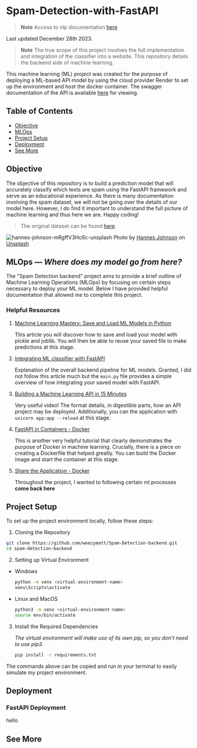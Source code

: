 # Spam-Detection-with-FastAPI

> **Note** Access to nlp documentation [here](https://github.com/weezymatt/text-scrapbook)

Last updated December 28th 2023.

> **Note** The true scope of this project involves the full implementation and integration of the classifier into a website. This repository details the backend side of machine learning.

This machine learning (ML) project was created for the purpose of deploying a ML-based API model by using the cloud provider Render to set up the environment and host the docker container. The swagger documentation of the API is available [here](https://spam-detection-e9se.onrender.com/docs) for viewing. 

## Table of Contents
- [Objective](#objective)
- [MLOps](#MLOps)
- [Project Setup](#project-setup)
- [Deployment](#deployment)
- [See More](#see-more)

## Objective
The objective of this repository is to build a prediction model that will accurately classify which texts are spam using the FastAPI framework and serve as an educational experience. As there is many documentation involving the spam dataset, we will not be going over the details of our model here. However, I do find it important to understand the full picture of machine learning and thus here we are. Happy coding! 
> The original dataset can be found [here](https://archive.ics.uci.edu/dataset/228/sms+spam+collection).

![hannes-johnson-mRgffV3Hc6c-unsplash](https://github.com/weezymatt/Spam-Detection-backend/assets/85853890/acd2af65-3153-42a3-b857-5ae63e7f7a16)
Photo by <a href="https://unsplash.com/@hannes?utm_content=creditCopyText&utm_medium=referral&utm_source=unsplash">Hannes Johnson</a> on <a href="https://unsplash.com/photos/blue-and-brown-cardboard-boxes-mRgffV3Hc6c?utm_content=creditCopyText&utm_medium=referral&utm_source=unsplash">Unsplash</a>

## MLOps — *Where does my model go from here?*
The "Spam Detection backend" project aims to provide a brief outline of Machine Learning Operations (MLOps) by focusing on certain steps necessary to deploy your ML model. Below I have provided helpful documentation that allowed me to complete this project.

### Helpful Resources 
1. [Machine Learning Mastery: Save and Load ML Models in Python](https://machinelearningmastery.com/save-load-machine-learning-models-python-scikit-learn/)
    
   This article you will discover how to save and load your model with pickle and joblib. You will then be able to reuse your saved file to make predictions at this stage.

2. [Integrating ML classifier with FastAPI](https://www.fastapitutorial.com/blog/ml-model-prediction-with-fastapi/)

   Explanation of the overall backend pipeline for ML models. Granted, I did not follow this article much but the ```main.py``` file provides a simple overview of how integrating your saved model with FastAPI.

3. [Building a Machine Learning API in 15 Minutes](https://www.youtube.com/watch?v=C82lT9cWQiA&t=300s)

   Very useful video! The format details, in digestible parts, how an API project may be deployed. Additionally, you can the application with ```uvicorn app:app --reload``` at this stage.

4. [FastAPI in Containers - Docker](https://fastapi.tiangolo.com/deployment/docker/)

   This is another very helpful tutorial that clearly demonstrates the purpose of Docker in machine learning. Crucially, there is a piece on creating a Dockerfile that helped greatly. You can build the Docker image and start the container at this stage.

5. [Share the Application - Docker](https://docs.docker.com/get-started/04_sharing_app/)

   Throughout the project, I wanted to following certain ml processes **come back here**



## Project Setup
To set up the project environment locally, follow these steps:

1. Cloning the Repository
```bash
git clone https://github.com/weezymatt/Spam-Detection-backend.git
cd spam-detection-backend
```
2. Setting up Virtual Environment
- Windows
  ```bash
  python -m venv <virtual-environment-name>
  venv\Scripts\activate
  ```
- Linux and MacOS
  ```bash
  python3 -m venv <virtual-environment-name>
  source env/bin/activate
  ```
3. Install the Required Dependencies

   *The virtual environment will make use of its own pip, so you don't need to use pip3.*
   ```bash
   pip install -r requirements.txt
   ```
The commands above can be copied and run in your terminal to easily simulate my project environment.


## Deployment
### FastAPI Deployment
hello

## See More
  
